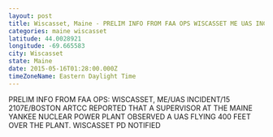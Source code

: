 ```yaml
---
layout: post
title: Wiscasset, Maine - PRELIM INFO FROM FAA OPS WISCASSET ME UAS INCIDENT 15 2107E BOSTON ARTCC REPORTED THAT
categories: maine wiscasset
latitude: 44.0028921
longitude: -69.665583
city: Wiscasset
state: Maine
date: 2015-05-16T01:28:00.000Z
timeZoneName: Eastern Daylight Time
---
```


PRELIM INFO FROM FAA OPS: WISCASSET, ME/UAS INCIDENT/15 2107E/BOSTON ARTCC REPORTED THAT A SUPERVISOR AT THE MAINE YANKEE NUCLEAR POWER PLANT OBSERVED A UAS FLYING 400 FEET OVER THE PLANT. WISCASSET PD NOTIFIED 